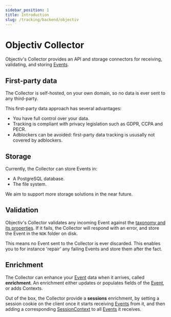 ```yaml
---
sidebar_position: 1
title: Introduction
slug: /tracking/backend/objectiv
---
```


# Objectiv Collector

Objectiv's Collector provides an API and storage connectors for receiving, validating, and storing 
[Events](/taxonomy/reference/events/overview.md).

## First-party data
The Collector is self-hosted, on your own domain, so no data is ever sent to any third-party.

This first-party data approach has several advantages:

- You have full control over your data.
- Tracking is compliant with privacy legislation such as GDPR, CCPA and PECR.
- Adblockers can be avoided: first-party data tracking is ususally not covered by adblockers.

## Storage
Currently, the Collector can store Events in:
- A PostgreSQL database.
- The file system.

We aim to support more storage solutions in the near future.

## Validation
Objectiv's Collector validates any incoming Event against the 
[taxonomy and its properties](/taxonomy/reference/events/overview.md). If it fails, the Collector will respond 
with an error, and store the Event in the `NOK` folder on disk.

This means no Event sent to the Collector is ever discarded. This enables you to for instance 'repair' any 
failing Events and store them after the fact.

## Enrichment
The Collector can enhance your [Event](/taxonomy/reference/events/overview.md) data when it arrives, called 
**enrichment**. An enrichment either updates or populates fields of the 
[Event](/taxonomy/reference/events/overview.md), or adds Contexts.

Out of the box, the Collector provide a **sessions** enrichment, by setting a session cookie on the client
once it starts receiving [Events](/taxonomy/reference/events/overview.md) from it, and then adding a 
corresponding [SessionContext](/taxonomy/reference/global-contexts/SessionContext.md) to all 
[Events](/taxonomy/reference/events/overview.md) it receives.
